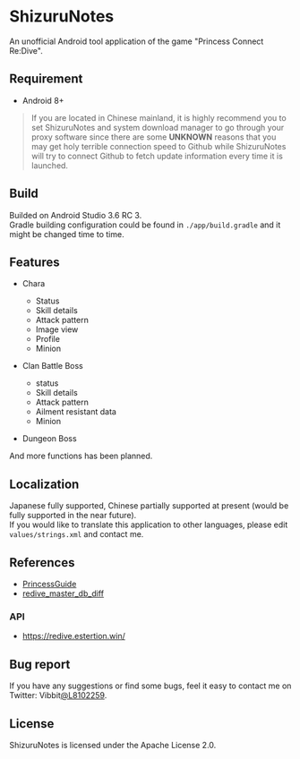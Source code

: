 # ShizuruNotes
An unofficial Android tool application of the game "Princess Connect Re:Dive".

## Requirement
* Android 8+  
> If you are located in Chinese mainland, it is highly recommend you to set ShizuruNotes and system download manager to go through your proxy software since there are some **UNKNOWN** reasons that you may get holy terrible connection speed to Github while ShizuruNotes will try to connect Github to fetch update information every time it is launched. 

## Build
Builded on Android Studio 3.6 RC 3.  
Gradle building configuration could be found in `./app/build.gradle` and it might be changed time to time.

## Features
* Chara
	* Status
	* Skill details
	* Attack pattern
	* Image view
	* Profile
	* Minion

* Clan Battle Boss
	* status
	* Skill details
	* Attack pattern
	* Ailment resistant data
	* Minion

* Dungeon Boss

And more functions has been planned. 

## Localization 
Japanese fully supported, Chinese partially supported at present (would be fully supported in the near future).  
If you would like to translate this application to other languages, please edit `values/strings.xml` and contact me. 

## References 
* [PrincessGuide](https://github.com/superk589/PrincessGuide) 
* [redive_master_db_diff](https://github.com/esterTion/redive_master_db_diff) 

### API
* https://redive.estertion.win/

## Bug report
If you have any suggestions or find some bugs, feel it easy to contact me on Twitter: Vibbit[@L8102259](https://twitter.com/L8102259). 

## License 
ShizuruNotes is licensed under the Apache License 2.0. 
